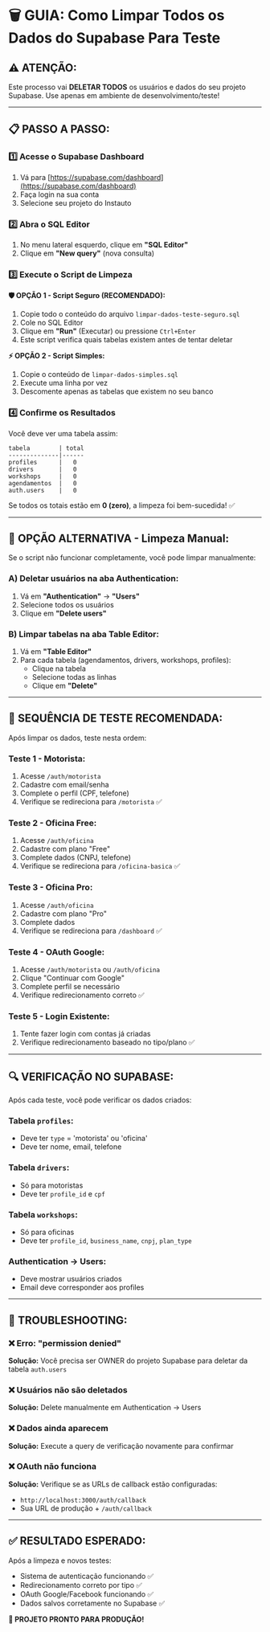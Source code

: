 # 🗑️ GUIA: Como Limpar Todos os Dados do Supabase Para Teste

## ⚠️ **ATENÇÃO:** 
Este processo vai **DELETAR TODOS** os usuários e dados do seu projeto Supabase. Use apenas em ambiente de desenvolvimento/teste!

---

## 📋 **PASSO A PASSO:**

### **1️⃣ Acesse o Supabase Dashboard**
1. Vá para [https://supabase.com/dashboard](https://supabase.com/dashboard)
2. Faça login na sua conta
3. Selecione seu projeto do Instauto

### **2️⃣ Abra o SQL Editor**
1. No menu lateral esquerdo, clique em **"SQL Editor"**
2. Clique em **"New query"** (nova consulta)

### **3️⃣ Execute o Script de Limpeza**

**🛡️ OPÇÃO 1 - Script Seguro (RECOMENDADO):**
1. Copie todo o conteúdo do arquivo `limpar-dados-teste-seguro.sql`
2. Cole no SQL Editor
3. Clique em **"Run"** (Executar) ou pressione `Ctrl+Enter`
4. Este script verifica quais tabelas existem antes de tentar deletar

**⚡ OPÇÃO 2 - Script Simples:**
1. Copie o conteúdo de `limpar-dados-simples.sql`
2. Execute uma linha por vez
3. Descomente apenas as tabelas que existem no seu banco

### **4️⃣ Confirme os Resultados**
Você deve ver uma tabela assim:
```
tabela        | total
--------------|------
profiles      |   0
drivers       |   0  
workshops     |   0
agendamentos  |   0
auth.users    |   0
```

Se todos os totais estão em **0 (zero)**, a limpeza foi bem-sucedida! ✅

---

## 🔄 **OPÇÃO ALTERNATIVA - Limpeza Manual:**

Se o script não funcionar completamente, você pode limpar manualmente:

### **A) Deletar usuários na aba Authentication:**
1. Vá em **"Authentication"** → **"Users"**
2. Selecione todos os usuários
3. Clique em **"Delete users"**

### **B) Limpar tabelas na aba Table Editor:**
1. Vá em **"Table Editor"**
2. Para cada tabela (agendamentos, drivers, workshops, profiles):
   - Clique na tabela
   - Selecione todas as linhas  
   - Clique em **"Delete"**

---

## 🧪 **SEQUÊNCIA DE TESTE RECOMENDADA:**

Após limpar os dados, teste nesta ordem:

### **Teste 1 - Motorista:**
1. Acesse `/auth/motorista`
2. Cadastre com email/senha
3. Complete o perfil (CPF, telefone)
4. Verifique se redireciona para `/motorista` ✅

### **Teste 2 - Oficina Free:**
1. Acesse `/auth/oficina`
2. Cadastre com plano "Free"
3. Complete dados (CNPJ, telefone)
4. Verifique se redireciona para `/oficina-basica` ✅

### **Teste 3 - Oficina Pro:**
1. Acesse `/auth/oficina`
2. Cadastre com plano "Pro"
3. Complete dados
4. Verifique se redireciona para `/dashboard` ✅

### **Teste 4 - OAuth Google:**
1. Acesse `/auth/motorista` ou `/auth/oficina`
2. Clique "Continuar com Google"
3. Complete perfil se necessário
4. Verifique redirecionamento correto ✅

### **Teste 5 - Login Existente:**
1. Tente fazer login com contas já criadas
2. Verifique redirecionamento baseado no tipo/plano ✅

---

## 🔍 **VERIFICAÇÃO NO SUPABASE:**

Após cada teste, você pode verificar os dados criados:

### **Tabela `profiles`:**
- Deve ter `type` = 'motorista' ou 'oficina'
- Deve ter nome, email, telefone

### **Tabela `drivers`:**
- Só para motoristas
- Deve ter `profile_id` e `cpf`

### **Tabela `workshops`:**
- Só para oficinas
- Deve ter `profile_id`, `business_name`, `cnpj`, `plan_type`

### **Authentication → Users:**
- Deve mostrar usuários criados
- Email deve corresponder aos profiles

---

## 🚨 **TROUBLESHOOTING:**

### **❌ Erro: "permission denied"**
**Solução:** Você precisa ser OWNER do projeto Supabase para deletar da tabela `auth.users`

### **❌ Usuários não são deletados**
**Solução:** Delete manualmente em Authentication → Users

### **❌ Dados ainda aparecem**
**Solução:** Execute a query de verificação novamente para confirmar

### **❌ OAuth não funciona**
**Solução:** Verifique se as URLs de callback estão configuradas:
- `http://localhost:3000/auth/callback`
- Sua URL de produção + `/auth/callback`

---

## ✅ **RESULTADO ESPERADO:**

Após a limpeza e novos testes:
- Sistema de autenticação funcionando ✅
- Redirecionamento correto por tipo ✅
- OAuth Google/Facebook funcionando ✅
- Dados salvos corretamente no Supabase ✅

**🎉 PROJETO PRONTO PARA PRODUÇÃO!** 